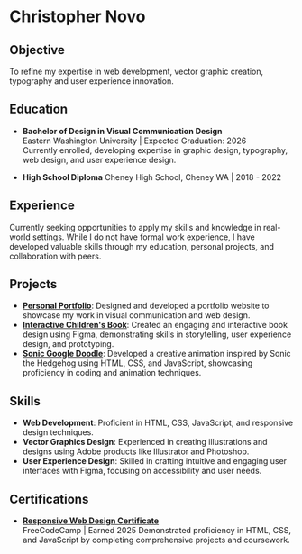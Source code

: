 # Christopher Novo

## Objective
To refine my expertise in web development, vector graphic creation, typography and user experience innovation.

## Education
- **Bachelor of Design in Visual Communication Design**  
  Eastern Washington University | Expected Graduation: 2026  
  Currently enrolled, developing expertise in graphic design, typography, web design, and user experience design.

- **High School Diploma**
Cheney High School, Cheney WA | 2018 - 2022

## Experience
Currently seeking opportunities to apply my skills and knowledge in real-world settings. While I do not have formal work experience, I have developed valuable skills through my education, personal projects, and collaboration with peers.

## Projects
- **[Personal Portfolio](https://personal-portfolio-cn.my.canva.site/)**: Designed and developed a portfolio website to showcase my work in visual communication and web design.
- **[Interactive Children's Book](https://www.figma.com/proto/sEi85tm9I0pOKekdPp4x0f/UX-2--Project--3--Children-s-Experience?node-id=136-105&starting-point-node-id=136%3A105&t=CWyJZZl6O5Nb2GNf-1)**: Created an engaging and interactive book design using Figma, demonstrating skills in storytelling, user experience design, and prototyping.
- **[Sonic Google Doodle](https://sonic-google-doodle.netlify.app/)**: Developed a creative animation inspired by Sonic the Hedgehog using HTML, CSS, and JavaScript, showcasing proficiency in coding and animation techniques.

## Skills
- **Web Development**: Proficient in HTML, CSS, JavaScript, and responsive design techniques.
- **Vector Graphics Design**: Experienced in creating illustrations and designs using Adobe products like Illustrator and Photoshop.
- **User Experience Design**: Skilled in crafting intuitive and engaging user interfaces with Figma, focusing on accessibility and user needs.

## Certifications
- **[Responsive Web Design Certificate](https://www.freecodecamp.org/certification/chrisnovo1/responsive-web-design)**  
  FreeCodeCamp | Earned 2025 
  Demonstrated proficiency in HTML, CSS, and JavaScript by completing comprehensive projects and coursework.